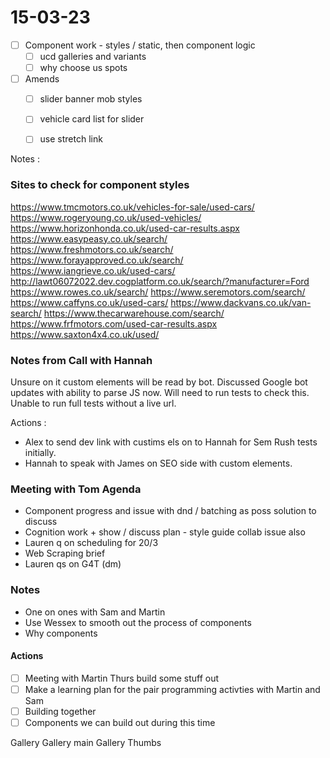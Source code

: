 # 15-03-23

- [ ] Component work - styles / static, then component logic
  - [ ] ucd galleries and variants
  - [ ] why choose us spots

- [ ] Amends
  - [ ] slider banner mob styles
  - [ ] vehicle card list for slider
  - [ ] use stretch link


Notes :

### Sites to check for component styles

https://www.tmcmotors.co.uk/vehicles-for-sale/used-cars/
https://www.rogeryoung.co.uk/used-vehicles/
https://www.horizonhonda.co.uk/used-car-results.aspx
https://www.easypeasy.co.uk/search/
https://www.freshmotors.co.uk/search/
https://www.forayapproved.co.uk/search/
https://www.iangrieve.co.uk/used-cars/
http://lawt06072022.dev.cogplatform.co.uk/search/?manufacturer=Ford
https://www.rowes.co.uk/search/
https://www.seremotors.com/search/
https://www.caffyns.co.uk/used-cars/
https://www.dackvans.co.uk/van-search/
https://www.thecarwarehouse.com/search/
https://www.frfmotors.com/used-car-results.aspx
https://www.saxton4x4.co.uk/used/


### Notes from Call with Hannah

Unsure on it custom elements will be read by bot.
Discussed Google bot updates with ability to parse JS now.
Will need to run tests to check this.
Unable to run full tests without a live url.

Actions :
- Alex to send dev link with custims els on to Hannah for Sem Rush tests initially.
- Hannah to speak with James on SEO side with custom elements.


### Meeting with Tom Agenda
  - Component progress and issue with dnd / batching as poss solution to discuss
  - Cognition work + show / discuss plan - style guide collab issue also
  - Lauren q on scheduling for 20/3
  - Web Scraping brief
  - Lauren qs on G4T (dm)

### Notes
  - One on ones with Sam and Martin
  - Use Wessex to smooth out the process of components
  - Why components

#### Actions


 - [ ] Meeting with Martin Thurs build some stuff out
 - [ ] Make a learning plan for the pair programming activties with Martin and Sam
 - [ ] Building together
 - [ ] Components we can build out during this time

Gallery
Gallery main
Gallery Thumbs


